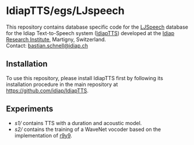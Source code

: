 # IdiapTTS/egs/LJspeech
This repository contains database specific code for the [LJSpeech](https://keithito.com/LJ-Speech-Dataset/) database for the Idiap Text-to-Speech system ([IdiapTTS](https://github.com/idiap/IdiapTTS)) developed at the [Idiap Research Institute](https://www.idiap.ch/en), Martigny, Switzerland.  
Contact: <bastian.schnell@idiap.ch>

## Installation
To use this repository, please install IdiapTTS first by following its installation procedure in the main repository at https://github.com/idiap/IdiapTTS.

## Experiments  

* *s1/* contains TTS with a duration and acoustic model.
* *s2/* contains the training of a WaveNet vocoder based on the implementation of [r9y9](https://github.com/r9y9/wavenet_vocoder).
